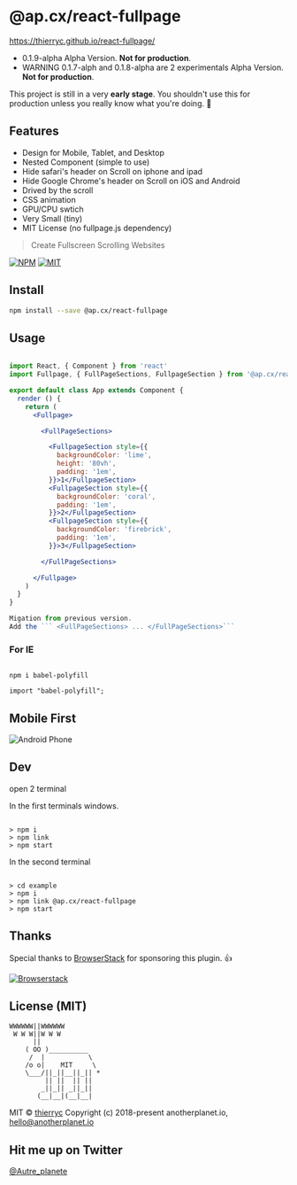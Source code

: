 # @ap.cx/react-fullpage

https://thierryc.github.io/react-fullpage/

- 0.1.9-alpha Alpha Version. **Not for production**.
- WARNING 0.1.7-alph and 0.1.8-alpha are 2 experimentals Alpha Version. **Not for production**.

This project is still in a very **early stage**.
You shouldn't use this for production unless you really know what you're doing. 🖖

## Features

- Design for Mobile, Tablet, and Desktop
- Nested Component (simple to use)
- Hide safari's header on Scroll on iphone and ipad
- Hide Google Chrome's header on Scroll on iOS and Android
- Drived by the scroll
- CSS animation
- GPU/CPU swtich
- Very Small (tiny)
- MIT License (no fullpage.js dependency)


> Create Fullscreen Scrolling Websites

[![NPM](https://img.shields.io/npm/v/@ap.cx/react-fullpage.svg)](https://www.npmjs.com/package/react-fullpage)
[![MIT](https://img.shields.io/packagist/l/doctrine/orm.svg)](https://github.com/thierryc/react-fullpage/blob/master/LICENSE)

## Install

```bash
npm install --save @ap.cx/react-fullpage
```
## Usage

```jsx

import React, { Component } from 'react'
import Fullpage, { FullPageSections, FullpageSection } from '@ap.cx/react-fullpage'

export default class App extends Component {
  render () {
    return (
      <Fullpage>

        <FullPageSections>

          <FullpageSection style={{
            backgroundColor: 'lime',
            height: '80vh',
            padding: '1em',
          }}>1</FullpageSection>
          <FullpageSection style={{
            backgroundColor: 'coral',
            padding: '1em',
          }}>2</FullpageSection>
          <FullpageSection style={{
            backgroundColor: 'firebrick',
            padding: '1em',
          }}>3</FullpageSection>

        </FullPageSections>

      </Fullpage>
    )
  }
}

Migation from previous version.
Add the ``` <FullPageSections> ... </FullPageSections>```

```

### For IE

```

npm i babel-polyfill

```

```
import "babel-polyfill";

```


## Mobile First

![Android Phone](https://raw.githubusercontent.com/thierryc/react-fullpage/master/static/images/android-phone.jpg)


## Dev

open 2 terminal

In the first terminals windows.


```

> npm i
> npm link
> npm start

```


In the second terminal

```

> cd example
> npm i
> npm link @ap.cx/react-fullpage
> npm start

```


## Thanks

Special thanks to [BrowserStack](https://www.browserstack.com/users/sign_up) for sponsoring this plugin. 👍

[![Browserstack](https://raw.githubusercontent.com/thierryc/react-fullpage/master/static/images/browserstack@2x.png)](https://www.browserstack.com/users/sign_up)

## License (MIT)

```
WWWWWW||WWWWWW
 W W W||W W W
      ||
    ( OO )__________
     /  |           \
    /o o|    MIT     \
    \___/||_||__||_|| *
         || ||  || ||
        _||_|| _||_||
       (__|__|(__|__|
```

MIT © [thierryc](https://github.com/thierryc)
Copyright (c) 2018-present anotherplanet.io, hello@anotherplanet.io

## Hit me up on Twitter

[@Autre_planete](https://twitter.com/Autre_planete?ref=github)

